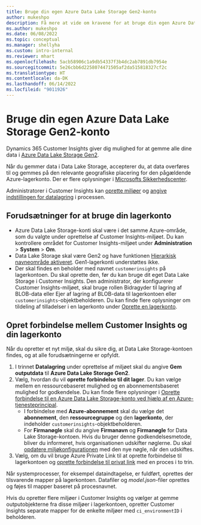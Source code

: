 ```yaml
---
title: Bruge din egen Azure Data Lake Storage Gen2-konto
author: mukeshpo
description: Få mere at vide om kravene for at bruge din egen Azure Data Lake Storage-konto til at gemme Customer Insights-data.
ms.author: mukeshpo
ms.date: 06/08/2022
ms.topic: conceptual
ms.manager: shellyha
ms.custom: intro-internal
ms.reviewer: mhart
ms.openlocfilehash: 5acb58906c1a9db54337f3b4dc2ab7891db7954e
ms.sourcegitcommit: 5e26cbb6d2258074471505af2da515818327cf2c
ms.translationtype: HT
ms.contentlocale: da-DK
ms.lasthandoff: 06/14/2022
ms.locfileid: "9011926"
---
```

# <a name="use-your-own-azure-data-lake-storage-gen2-account"></a>Bruge din egen Azure Data Lake Storage Gen2-konto

Dynamics 365 Customer Insights giver dig mulighed for at gemme alle dine data i [Azure Data Lake Storage Gen2](/azure/storage/blobs/data-lake-storage-introduction).

Når du gemmer data i Data Lake Storage, accepterer du, at data overføres til og gemmes på den relevante geografiske placering for den pågældende Azure-lagerkonto. Der er flere oplysninger i [Microsofts Sikkerhedscenter](https://www.microsoft.com/trust-center).

Administratorer i Customer Insights kan [oprette miljøer](create-environment.md) og [angive indstillingen for datalagring](create-environment.md#step-2-configure-data-storage) i processen.

## <a name="prerequisites-to-use-your-storage-account"></a>Forudsætninger for at bruge din lagerkonto

- Azure Data Lake Storage-konti skal være i det samme Azure-område, som du valgte under oprettelse af Customer Insights-miljøet. Du kan kontrollere området for Customer Insights-miljøet under **Administration** > **System** > **Om**.
- Data Lake Storage skal være Gen2 og have funktionen [Hierarkisk navneområde aktiveret](/azure/storage/blobs/create-data-lake-storage-account). Gen1-lagerkonti understøttes ikke.
- Der skal findes en beholder med navnet `customerinsights` på lagerkontoen. Du skal oprette den, før du kan bruge dit eget Data Lake Storage i Customer Insights. Den administrator, der konfigurerer Customer Insights-miljøet, skal bruge rollen Bidragyder til lagring af BLOB-data eller Ejer af lagring af BLOB-data til lagerkontoen eller `customerinsights`-objektbeholderen. Du kan finde flere oplysninger om tildeling af tilladelser i en lagerkonto under [Oprette en lagerkonto](/azure/storage/common/storage-account-create?toc=%2Fazure%2Fstorage%2Fblobs%2Ftoc.json&tabs=azure-portal).

## <a name="connect-customer-insights-with-your-storage-account"></a>Opret forbindelse mellem Customer Insights og din lagerkonto

Når du opretter et nyt miljø, skal du sikre dig, at Data Lake Storage-kontoen findes, og at alle forudsætningerne er opfyldt.

1. I trinnet **Datalagring** under oprettelse af miljøet skal du angive **Gem outputdata** til **Azure Data Lake Storage Gen2**.
1. Vælg, hvordan du vil **oprette forbindelse til dit lager**. Du kan vælge mellem en ressourcebaseret mulighed og en abonnementsbaseret mulighed for godkendelse. Du kan finde flere oplysninger i [Oprette forbindelse til en Azure Data Lake Storage-konto ved hjælp af en Azure-tjenesteprincipal](connect-service-principal.md).
   - I forbindelse med **Azure-abonnement** skal du vælge det **abonnement**, den **ressourcegruppe** og den **lagerkonto**, der indeholder `customerinsights`-objektbeholderen.
   - For **Firmanøgle** skal du angive **Firmanavn** og **Firmanøgle** for Data Lake Storage-kontoen. Hvis du bruger denne godkendelsesmetode, bliver du informeret, hvis organisationen udskifter nøglerne. Du skal [opdatere miljøkonfigurationen](manage-environments.md#edit-an-existing-environment) med den nye nøgle, når den udskiftes.
1. Vælg, om du vil bruge Azure Private Link til at oprette forbindelse til lagerkontoen og [oprette forbindelse til privat link](security-overview.md#private-links-tab) med en proces i to trin.

Når systemprocesser, for eksempel dataindtagelse, er fuldført, oprettes der tilsvarende mapper på lagerkontoen. Datafiler og *model.json*-filer oprettes og føjes til mapper baseret på procesnavnet.

Hvis du opretter flere miljøer i Customer Insights og vælger at gemme outputobjekterne fra disse miljøer i lagerkontoen, opretter Customer Insights separate mapper for de enkelte miljøer med `ci_environmentID` i beholderen.
